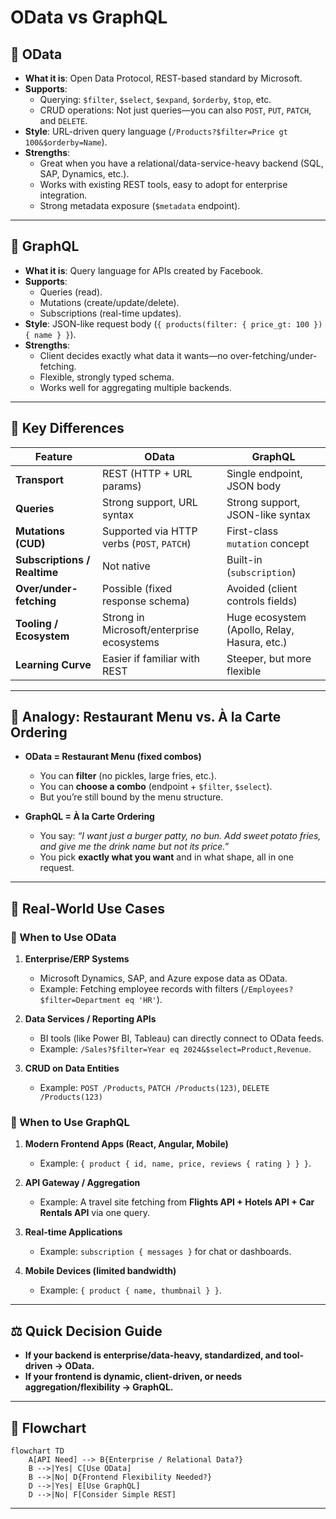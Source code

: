 # OData vs GraphQL

## 🔹 OData
- **What it is**: Open Data Protocol, REST-based standard by Microsoft.  
- **Supports**:  
  - Querying: `$filter`, `$select`, `$expand`, `$orderby`, `$top`, etc.  
  - CRUD operations: Not just queries—you can also `POST`, `PUT`, `PATCH`, and `DELETE`.  
- **Style**: URL-driven query language (`/Products?$filter=Price gt 100&$orderby=Name`).  
- **Strengths**:
  - Great when you have a relational/data-service-heavy backend (SQL, SAP, Dynamics, etc.).  
  - Works with existing REST tools, easy to adopt for enterprise integration.  
  - Strong metadata exposure (`$metadata` endpoint).  

---

## 🔹 GraphQL
- **What it is**: Query language for APIs created by Facebook.  
- **Supports**:  
  - Queries (read).  
  - Mutations (create/update/delete).  
  - Subscriptions (real-time updates).  
- **Style**: JSON-like request body (`{ products(filter: { price_gt: 100 }) { name } }`).  
- **Strengths**:
  - Client decides exactly what data it wants—no over-fetching/under-fetching.  
  - Flexible, strongly typed schema.  
  - Works well for aggregating multiple backends.  

---

## 🔹 Key Differences

| Feature | OData | GraphQL |
|---------|-------|---------|
| **Transport** | REST (HTTP + URL params) | Single endpoint, JSON body |
| **Queries** | Strong support, URL syntax | Strong support, JSON-like syntax |
| **Mutations (CUD)** | Supported via HTTP verbs (`POST`, `PATCH`) | First-class `mutation` concept |
| **Subscriptions / Realtime** | Not native | Built-in (`subscription`) |
| **Over/under-fetching** | Possible (fixed response schema) | Avoided (client controls fields) |
| **Tooling / Ecosystem** | Strong in Microsoft/enterprise ecosystems | Huge ecosystem (Apollo, Relay, Hasura, etc.) |
| **Learning Curve** | Easier if familiar with REST | Steeper, but more flexible |

---

## 🍴 Analogy: Restaurant Menu vs. À la Carte Ordering

- **OData = Restaurant Menu (fixed combos)**  
  - You can **filter** (no pickles, large fries, etc.).  
  - You can **choose a combo** (endpoint + `$filter`, `$select`).  
  - But you’re still bound by the menu structure.  

- **GraphQL = À la Carte Ordering**  
  - You say: *“I want just a burger patty, no bun. Add sweet potato fries, and give me the drink name but not its price.”*  
  - You pick **exactly what you want** and in what shape, all in one request.  

---

## 💼 Real-World Use Cases

### 🔹 When to Use OData
1. **Enterprise/ERP Systems**  
   - Microsoft Dynamics, SAP, and Azure expose data as OData.  
   - Example: Fetching employee records with filters (`/Employees?$filter=Department eq 'HR'`).  

2. **Data Services / Reporting APIs**  
   - BI tools (like Power BI, Tableau) can directly connect to OData feeds.  
   - Example: `/Sales?$filter=Year eq 2024&$select=Product,Revenue`.  

3. **CRUD on Data Entities**  
   - Example: `POST /Products`, `PATCH /Products(123)`, `DELETE /Products(123)`  

### 🔹 When to Use GraphQL
1. **Modern Frontend Apps (React, Angular, Mobile)**  
   - Example: `{ product { id, name, price, reviews { rating } } }`.  

2. **API Gateway / Aggregation**  
   - Example: A travel site fetching from **Flights API + Hotels API + Car Rentals API** via one query.  

3. **Real-time Applications**  
   - Example: `subscription { messages }` for chat or dashboards.  

4. **Mobile Devices (limited bandwidth)**  
   - Example: `{ product { name, thumbnail } }`.  

---

## ⚖️ Quick Decision Guide
- **If your backend is enterprise/data-heavy, standardized, and tool-driven → OData.**  
- **If your frontend is dynamic, client-driven, or needs aggregation/flexibility → GraphQL.**  

---

## 🔄 Flowchart

```mermaid
flowchart TD
    A[API Need] --> B{Enterprise / Relational Data?}
    B -->|Yes| C[Use OData]
    B -->|No| D{Frontend Flexibility Needed?}
    D -->|Yes| E[Use GraphQL]
    D -->|No| F[Consider Simple REST]
```

---

